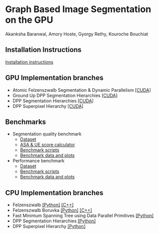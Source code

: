 # Graph Based Image Segmentation on the GPU

Akanksha Baranwal, Amory Hoste, Gyorgy Rethy, Kouroche Bouchiat


## Installation Instructions
[Installation instructions](https://gitlab.ethz.ch/ahoste/graph-algorithm-image-segmentation/-/blob/master/installation.md)


## GPU Implementation branches

- Atomic Felzenszwalb Segmentation & Dynamic Parallelism [[CUDA]](https://gitlab.ethz.ch/ahoste/graph-algorithm-image-segmentation/-/tree/cuda-mst-naive)
- Ground Up DPP Segmentation Hierarchies [[CUDA]](https://gitlab.ethz.ch/ahoste/graph-algorithm-image-segmentation/-/tree/boruvka_fastMST_fixingSegments_v1)
- DPP Segmentation Hierarchies [[CUDA]](https://gitlab.ethz.ch/ahoste/graph-algorithm-image-segmentation/-/tree/fastmst_segment)
- DPP Superpixel Hierarchy [[CUDA]](https://gitlab.ethz.ch/ahoste/graph-algorithm-image-segmentation/-/tree/superpixel_gpu)


## Benchmarks

- Segmentation quality benchmark
  - [Dataset](https://gitlab.ethz.ch/ahoste/graph-algorithm-image-segmentation/-/tree/benchmarking/dataset)
  - [ASA & UE score calculator](https://gitlab.ethz.ch/ahoste/graph-algorithm-image-segmentation/-/tree/comparetool)
  - [Benchmark scripts](https://gitlab.ethz.ch/ahoste/graph-algorithm-image-segmentation/-/tree/benchmarking)
  - [Benchmark data and plots](https://gitlab.ethz.ch/ahoste/graph-algorithm-image-segmentation/-/tree/correct-benchmark-plots)
- Performance benchmark
  - [Dataset](https://gitlab.ethz.ch/ahoste/graph-algorithm-image-segmentation/-/tree/performance_benchmark/dataset/jpg)
  - [Benchmark scripts](https://gitlab.ethz.ch/ahoste/graph-algorithm-image-segmentation/-/tree/performance_benchmark/performance_benchmark)
  - [Benchmark data and plots](https://gitlab.ethz.ch/ahoste/graph-algorithm-image-segmentation/-/tree/performance_benchmark/performance_plots)


## CPU Implementation branches

- Felzenszwalb [[Python]](https://gitlab.ethz.ch/ahoste/graph-algorithm-image-segmentation/-/tree/felzenszwalb_python) [[C++]](https://gitlab.ethz.ch/ahoste/graph-algorithm-image-segmentation/-/tree/felzenswlab_baseline)
- Felzenszwalb Boruvka [[Python]](https://gitlab.ethz.ch/ahoste/graph-algorithm-image-segmentation/-/tree/boruvka_sequential_python) [[C++]](https://gitlab.ethz.ch/ahoste/graph-algorithm-image-segmentation/-/tree/felzenszwalb_Boruvka_cpp)
- Fast Minimum Spanning Tree using Data Parallel Primitives [[Python]](https://gitlab.ethz.ch/ahoste/graph-algorithm-image-segmentation/-/tree/fastmst_python)
- DPP Segmentation Hierarchies [[Python]](https://gitlab.ethz.ch/ahoste/graph-algorithm-image-segmentation/-/tree/hierarchies_python)
- DPP Superpixel Hierarchy [[Python]](https://gitlab.ethz.ch/ahoste/graph-algorithm-image-segmentation/-/tree/superpixel_hierarchy)





